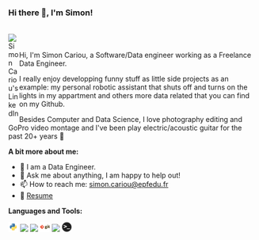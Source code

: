 ### Hi there 👋, I'm Simon!

<br/>

<a href="https://fr.linkedin.com/in/simon-cariou-9247458a">
<img align="left" alt="Simon Cariou's LinkedIn" width="22px" src="https://i7.uihere.com/icons/313/348/1009/linked-in-linkedin-icon-efb70b726b4f912245ba47f29443549e.png" />
</a>
<br />
<br />
Hi, I'm Simon Cariou, a Software/Data engineer working as a Freelance Data Engineer.

I really enjoy developping funny stuff as little side projects as an example: my personal robotic assistant that shuts off and turns on the lights in my appartment and others more data related that you can find on my Github.

Besides Computer and Data Science, I love photography editing and GoPro video montage and I've been play electric/acoustic guitar for the past 20+ years 🎸

**A bit more about me:**

- 🌱 I am a Data Engineer.
- 💬 Ask me about anything, I am happy to help out!
- 📫 How to reach me: simon.cariou@epfedu.fr
- 📝 [Resume](https://github.com/SimonCariou/SimonCariou/blob/main/Resume%20Simon%20Cariou2.pdf)

**Languages and Tools:**

<code><img height="20" src="https://raw.githubusercontent.com/github/explore/80688e429a7d4ef2fca1e82350fe8e3517d3494d/topics/python/python.png"></code>
<code><img height="20" src="https://upload.wikimedia.org/wikipedia/commons/4/45/NuxtJS_Logo.png"></code>
<code><img height="20" src="https://intuz-site.imgix.net/uploads/Vue.png"></code> 
<code><img height="20" src="https://raw.githubusercontent.com/github/explore/80688e429a7d4ef2fca1e82350fe8e3517d3494d/topics/git/git.png"></code>
<code><img height="20" src="https://www.iconarchive.com/download/i98403/dakirby309/simply-styled/OS-Linux.ico"></code>
<code><img height="20" src="https://raw.githubusercontent.com/github/explore/80688e429a7d4ef2fca1e82350fe8e3517d3494d/topics/terminal/terminal.png"></code>
